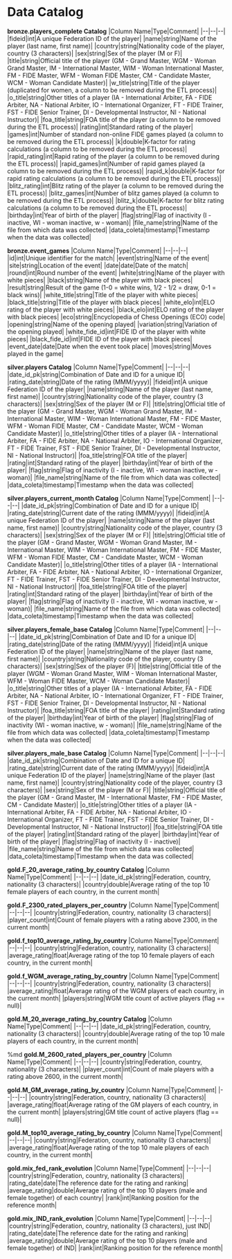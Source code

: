 # Data Catalog

**bronze.players_complete Catalog**
|Column Name|Type|Comment|
|--|--|--|
|fideid|int|A unique Federation ID of the player|
|name|string|Name of the player (last name, first name)|
|country|string|Nationality code of the player, country (3 characters)|
|sex|string|Sex of the player (M or F)|
|title|string|Official title of the player (GM - Grand Master, WGM - Woman Grand Master, IM - International Master, WIM - Woman International Master, FM - FIDE Master, WFM - Woman FIDE Master, CM - Candidate Master, WCM - Woman Candidate Master)|
|w_title|string|Title of the player (duplicated for women, a column to be removed during the ETL process)|
|o_title|string|Other titles of a player (IA - International Arbiter, FA - FIDE Arbiter, NA - National Arbiter, IO - International Organizer, FT - FIDE Trainer, FST - FIDE Senior Trainer, DI - Developmental Instructor, NI - National Instructor)|
|foa_title|string|FOA title of the player (a column to be removed during the ETL process)|
|rating|int|Standard rating of the player|
|games|int|Number of standard non-online FIDE games played (a column to be removed during the ETL process)|
|k|double|K-factor for rating calculations (a column to be removed during the ETL process)|
|rapid_rating|int|Rapid rating of the player (a column to be removed during the ETL process)|
|rapid_games|int|Number of rapid games played (a column to be removed during the ETL process)|
|rapid_k|double|K-factor for rapid rating calculations (a column to be removed during the ETL process)|
|blitz_rating|int|Blitz rating of the player (a column to be removed during the ETL process)|
|blitz_games|int|Number of blitz games played (a column to be removed during the ETL process)|
|blitz_k|double|K-factor for blitz rating calculations (a column to be removed during the ETL process)|
|birthday|int|Year of birth of the player|
|flag|string|Flag of inactivity (I - inactive, WI - woman inactive, w - woman)|
|file_name|string|Name of the file from which data was collected|
|data_coleta|timestamp|Timestamp when the data was collected|

**bronze.event_games**
|Column Name|Type|Comment|
|--|--|--|
|id|int|Unique identifier for the match|
|event|string|Name of the event|
|site|string|Location of the event|
|date|date|Date of the match|
|round|int|Round number of the event|
|white|string|Name of the player with white pieces|
|black|string|Name of the player with black pieces|
|result|string|Result of the game (1-0 = white wins, 1/2 - 1/2 = draw, 0-1 = black wins)|
|white_title|string|Title of the player with white pieces|
|black_title|string|Title of the player with black pieces|
|white_elo|int|ELO rating of the player with white pieces|
|black_elo|int|ELO rating of the player with black pieces|
|eco|string|Encyclopedia of Chess Openings (ECO) code|
|opening|string|Name of the opening played|
|variation|string|Variation of the opening played|
|white_fide_id|int|FIDE ID of the player with white pieces|
|black_fide_id|int|FIDE ID of the player with black pieces|
|event_date|date|Date when the event took place|
|moves|string|Moves played in the game|


**silver.players Catalog**
|Column Name|Type|Comment|
|--|--|--|
|date_id_pk|string|Combination of Date and ID for a unique ID|
|rating_date|string|Date of the rating (MMM/yyyy)|
|fideid|int|A unique Federation ID of the player|
|name|string|Name of the player (last name, first name)|
|country|string|Nationality code of the player, country (3 characters)|
|sex|string|Sex of the player (M or F)|
|title|string|Official title of the player (GM - Grand Master, WGM - Woman Grand Master, IM - International Master, WIM - Woman International Master, FM - FIDE Master, WFM - Woman FIDE Master, CM - Candidate Master, WCM - Woman Candidate Master)|
|o_title|string|Other titles of a player (IA - International Arbiter, FA - FIDE Arbiter, NA - National Arbiter, IO - International Organizer, FT - FIDE Trainer, FST - FIDE Senior Trainer, DI - Developmental Instructor, NI - National Instructor)|
|foa_title|string|FOA title of the player|
|rating|int|Standard rating of the player|
|birthday|int|Year of birth of the player|
|flag|string|Flag of inactivity (I - inactive, WI - woman inactive, w - woman)|
|file_name|string|Name of the file from which data was collected|
|data_coleta|timestamp|Timestamp when the data was collected|


**silver.players_current_month Catalog**
|Column Name|Type|Comment|
|--|--|--|
|date_id_pk|string|Combination of Date and ID for a unique ID|
|rating_date|string|Current date of the rating (MMM/yyyy)|
|fideid|int|A unique Federation ID of the player|
|name|string|Name of the player (last name, first name)|
|country|string|Nationality code of the player, country (3 characters)|
|sex|string|Sex of the player (M or F)|
|title|string|Official title of the player (GM - Grand Master, WGM - Woman Grand Master, IM - International Master, WIM - Woman International Master, FM - FIDE Master, WFM - Woman FIDE Master, CM - Candidate Master, WCM - Woman Candidate Master)|
|o_title|string|Other titles of a player (IA - International Arbiter, FA - FIDE Arbiter, NA - National Arbiter, IO - International Organizer, FT - FIDE Trainer, FST - FIDE Senior Trainer, DI - Developmental Instructor, NI - National Instructor)|
|foa_title|string|FOA title of the player|
|rating|int|Standard rating of the player|
|birthday|int|Year of birth of the player|
|flag|string|Flag of inactivity (I - inactive, WI - woman inactive, w - woman)|
|file_name|string|Name of the file from which data was collected|
|data_coleta|timestamp|Timestamp when the data was collected|


**silver.players_female_base Catalog**
|Column Name|Type|Comment|
|--|--|--|
|date_id_pk|string|Combination of Date and ID for a unique ID|
|rating_date|string|Date of the rating (MMM/yyyy)|
|fideid|int|A unique Federation ID of the player|
|name|string|Name of the player (last name, first name)|
|country|string|Nationality code of the player, country (3 characters)|
|sex|string|Sex of the player (F)|
|title|string|Official title of the player (WGM - Woman Grand Master, WIM - Woman International Master, WFM - Woman FIDE Master, WCM - Woman Candidate Master)|
|o_title|string|Other titles of a player (IA - International Arbiter, FA - FIDE Arbiter, NA - National Arbiter, IO - International Organizer, FT - FIDE Trainer, FST - FIDE Senior Trainer, DI - Developmental Instructor, NI - National Instructor)|
|foa_title|string|FOA title of the player|
|rating|int|Standard rating of the player|
|birthday|int|Year of birth of the player|
|flag|string|Flag of inactivity (WI - woman inactive, w - woman)|
|file_name|string|Name of the file from which data was collected|
|data_coleta|timestamp|Timestamp when the data was collected|

**silver.players_male_base Catalog**
|Column Name|Type|Comment|
|--|--|--|
|date_id_pk|string|Combination of Date and ID for a unique ID|
|rating_date|string|Current date of the rating (MMM/yyyy)|
|fideid|int|A unique Federation ID of the player|
|name|string|Name of the player (last name, first name)|
|country|string|Nationality code of the player, country (3 characters)|
|sex|string|Sex of the player (M or F)|
|title|string|Official title of the player (GM - Grand Master, IM - International Master, FM - FIDE Master, CM - Candidate Master)|
|o_title|string|Other titles of a player (IA - International Arbiter, FA - FIDE Arbiter, NA - National Arbiter, IO - International Organizer, FT - FIDE Trainer, FST - FIDE Senior Trainer, DI - Developmental Instructor, NI - National Instructor)|
|foa_title|string|FOA title of the player|
|rating|int|Standard rating of the player|
|birthday|int|Year of birth of the player|
|flag|string|Flag of inactivity (I - inactive)|
|file_name|string|Name of the file from which data was collected|
|data_coleta|timestamp|Timestamp when the data was collected|


**gold.F_20_average_rating_by_country Catalog**
|Column Name|Type|Comment|
|--|--|--|
|date_id_pk|string|Federation, country, nationality (3 characters)|
|country|double|Average rating of the top 10 female players of each country, in the current month|


**gold.F_2300_rated_players_per_country**
|Column Name|Type|Comment|
|--|--|--|
|country|string|Federation, country, nationality (3 characters)|
|player_count|int|Count of female players with a rating above 2300, in the current month|


**gold.f_top10_average_rating_by_country**
|Column Name|Type|Comment|
|--|--|--|
|country|string|Federation, country, nationality (3 characters)|
|average_rating|float|Average rating of the top 10 female players of each country, in the current month|


**gold.f_WGM_average_rating_by_country**
|Column Name|Type|Comment|
|--|--|--|
|country|string|Federation, country, nationality (3 characters)|
|average_rating|float|Average rating of the WGM players of each country, in the current month|
|players|string|WGM title count of active players (flag == null)|


**gold.M_20_average_rating_by_country Catalog**
|Column Name|Type|Comment|
|--|--|--|
|date_id_pk|string|Federation, country, nationality (3 characters)|
|country|double|Average rating of the top 10 male players of each country, in the current month|


%md
**gold.M_2600_rated_players_per_country**
|Column Name|Type|Comment|
|--|--|--|
|country|string|Federation, country, nationality (3 characters)|
|player_count|int|Count of male players with a rating above 2600, in the current month|


**gold.M_GM_average_rating_by_country**
|Column Name|Type|Comment|
|--|--|--|
|country|string|Federation, country, nationality (3 characters)|
|average_rating|float|Average rating of the GM players of each country, in the current month|
|players|string|GM title count of active players (flag == null)|


**gold.M_top10_average_rating_by_country**
|Column Name|Type|Comment|
|--|--|--|
|country|string|Federation, country, nationality (3 characters)|
|average_rating|float|Average rating of the top 10 male players of each country, in the current month|


**gold.mix_fed_rank_evolution**
|Column Name|Type|Comment|
|--|--|--|
|country|string|Federation, country, nationality (3 characters)|
|rating_date|date|The reference date for the rating and ranking|
|average_rating|double|Average rating of the top 10 players (male and female together) of each country|
|rank|int|Ranking position for the reference month|


**gold.mix_IND_rank_evolution**
|Column Name|Type|Comment|
|--|--|--|
|country|string|Federation, country, nationality (3 characters), just IND|
|rating_date|date|The reference date for the rating and ranking|
|average_rating|double|Average rating of the top 10 players (male and female together) of IND|
|rank|int|Ranking position for the reference month|
